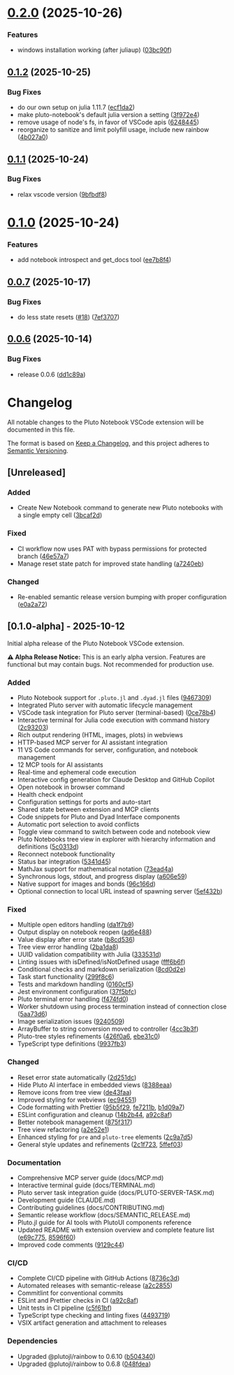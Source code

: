 # [0.2.0](https://github.com/JuliaPluto/advanced-vscode-extension/compare/v0.1.2...v0.2.0) (2025-10-26)

### Features

- windows installation working (after juliaup) ([03bc90f](https://github.com/JuliaPluto/advanced-vscode-extension/commit/03bc90fe5b0bed9540d5f9c84604e25bcad8b577))

## [0.1.2](https://github.com/JuliaPluto/advanced-vscode-extension/compare/v0.1.1...v0.1.2) (2025-10-25)

### Bug Fixes

- do our own setup on julia 1.11.7 ([ecf1da2](https://github.com/JuliaPluto/advanced-vscode-extension/commit/ecf1da209d86c31bf6e06d86257b019c608425bc))
- make pluto-notebook's default julia version a setting ([3f972e4](https://github.com/JuliaPluto/advanced-vscode-extension/commit/3f972e4b8ab71b48b1563c8c94cc37ca6a92a291))
- remove usage of node's fs, in favor of VSCode apis ([6248445](https://github.com/JuliaPluto/advanced-vscode-extension/commit/62484450ea5c4e72fccc2a4d8c3c9f6d1c8bcdbe))
- reorganize to sanitize and limit polyfill usage, include new rainbow ([4b027a0](https://github.com/JuliaPluto/advanced-vscode-extension/commit/4b027a057771efb3c9faee894cd3beae306b93c5))

## [0.1.1](https://github.com/JuliaPluto/advanced-vscode-extension/compare/v0.1.0...v0.1.1) (2025-10-24)

### Bug Fixes

- relax vscode version ([9bfbdf8](https://github.com/JuliaPluto/advanced-vscode-extension/commit/9bfbdf89d146a14324031d2722e38e7dc86cdf86))

# [0.1.0](https://github.com/JuliaPluto/advanced-vscode-extension/compare/v0.0.7...v0.1.0) (2025-10-24)

### Features

- add notebook introspect and get_docs tool ([ee7b8f4](https://github.com/JuliaPluto/advanced-vscode-extension/commit/ee7b8f4e8f7fe27d4d2cf8e6d8159a72a39cbc6f))

## [0.0.7](https://github.com/JuliaPluto/advanced-vscode-extension/compare/v0.0.6...v0.0.7) (2025-10-17)

### Bug Fixes

- do less state resets ([#18](https://github.com/JuliaPluto/advanced-vscode-extension/issues/18)) ([7ef3707](https://github.com/JuliaPluto/advanced-vscode-extension/commit/7ef37077aa593440c889eb8b28dd7b4c1d465a1d))

## [0.0.6](https://github.com/JuliaPluto/advanced-vscode-extension/compare/v0.0.5...v0.0.6) (2025-10-14)

### Bug Fixes

- release 0.0.6 ([dd1c89a](https://github.com/JuliaPluto/advanced-vscode-extension/commit/dd1c89a1eb80126bddc5172ab1154d01419b8323))

# Changelog

All notable changes to the Pluto Notebook VSCode extension will be documented in this file.

The format is based on [Keep a Changelog](https://keepachangelog.com/en/1.0.0/),
and this project adheres to [Semantic Versioning](https://semver.org/spec/v2.0.0.html).

## [Unreleased]

### Added

- Create New Notebook command to generate new Pluto notebooks with a single empty cell ([3bcaf2d](https://github.com/JuliaPluto/advanced-vscode-extension/commit/3bcaf2d))

### Fixed

- CI workflow now uses PAT with bypass permissions for protected branch ([46e57a7](https://github.com/JuliaPluto/advanced-vscode-extension/commit/46e57a7))
- Manage reset state patch for improved state handling ([a7240eb](https://github.com/JuliaPluto/advanced-vscode-extension/commit/a7240eb))

### Changed

- Re-enabled semantic release version bumping with proper configuration ([e0a2a72](https://github.com/JuliaPluto/advanced-vscode-extension/commit/e0a2a72))

## [0.1.0-alpha] - 2025-10-12

Initial alpha release of the Pluto Notebook VSCode extension.

**⚠️ Alpha Release Notice:** This is an early alpha version. Features are functional but may contain bugs. Not recommended for production use.

### Added

- Pluto Notebook support for `.pluto.jl` and `.dyad.jl` files ([9467309](https://github.com/JuliaPluto/advanced-vscode-extension/commit/9467309))
- Integrated Pluto server with automatic lifecycle management
- VSCode task integration for Pluto server (terminal-based) ([0ce78b4](https://github.com/JuliaPluto/advanced-vscode-extension/commit/0ce78b4))
- Interactive terminal for Julia code execution with command history ([2c93203](https://github.com/JuliaPluto/advanced-vscode-extension/commit/2c93203))
- Rich output rendering (HTML, images, plots) in webviews
- HTTP-based MCP server for AI assistant integration
- 11 VS Code commands for server, configuration, and notebook management
- 12 MCP tools for AI assistants
- Real-time and ephemeral code execution
- Interactive config generation for Claude Desktop and GitHub Copilot
- Open notebook in browser command
- Health check endpoint
- Configuration settings for ports and auto-start
- Shared state between extension and MCP clients
- Code snippets for Pluto and Dyad Interface components
- Automatic port selection to avoid conflicts
- Toggle view command to switch between code and notebook view
- Pluto Notebooks tree view in explorer with hierarchy information and definitions ([5c0313d](https://github.com/JuliaPluto/advanced-vscode-extension/commit/5c0313d))
- Reconnect notebook functionality
- Status bar integration ([5341d45](https://github.com/JuliaPluto/advanced-vscode-extension/commit/5341d45))
- MathJax support for mathematical notation ([73ead4a](https://github.com/JuliaPluto/advanced-vscode-extension/commit/73ead4a))
- Synchronous logs, stdout, and progress display ([a606e59](https://github.com/JuliaPluto/advanced-vscode-extension/commit/a606e59))
- Native support for images and bonds ([96c166d](https://github.com/JuliaPluto/advanced-vscode-extension/commit/96c166d))
- Optional connection to local URL instead of spawning server ([5ef432b](https://github.com/JuliaPluto/advanced-vscode-extension/commit/5ef432b))

### Fixed

- Multiple open editors handling ([da1f7b9](https://github.com/JuliaPluto/advanced-vscode-extension/commit/da1f7b9))
- Output display on notebook reopen ([ad6e488](https://github.com/JuliaPluto/advanced-vscode-extension/commit/ad6e488))
- Value display after error state ([b8cd536](https://github.com/JuliaPluto/advanced-vscode-extension/commit/b8cd536))
- Tree view error handling ([2ba1da8](https://github.com/JuliaPluto/advanced-vscode-extension/commit/2ba1da8))
- UUID validation compatibility with Julia ([333531d](https://github.com/JuliaPluto/advanced-vscode-extension/commit/333531d))
- Linting issues with isDefined/isNotDefined usage ([fff6b6f](https://github.com/JuliaPluto/advanced-vscode-extension/commit/fff6b6f))
- Conditional checks and markdown serialization ([8cd0d2e](https://github.com/JuliaPluto/advanced-vscode-extension/commit/8cd0d2e))
- Task start functionality ([299f8c6](https://github.com/JuliaPluto/advanced-vscode-extension/commit/299f8c6))
- Tests and markdown handling ([0160cf5](https://github.com/JuliaPluto/advanced-vscode-extension/commit/0160cf5))
- Jest environment configuration ([37f5bfc](https://github.com/JuliaPluto/advanced-vscode-extension/commit/37f5bfc))
- Pluto terminal error handling ([f474fd0](https://github.com/JuliaPluto/advanced-vscode-extension/commit/f474fd0))
- Worker shutdown using process termination instead of connection close ([5aa73d6](https://github.com/JuliaPluto/advanced-vscode-extension/commit/5aa73d6))
- Image serialization issues ([9240509](https://github.com/JuliaPluto/advanced-vscode-extension/commit/9240509))
- ArrayBuffer to string conversion moved to controller ([4cc3b3f](https://github.com/JuliaPluto/advanced-vscode-extension/commit/4cc3b3f))
- Pluto-tree styles refinements ([426f0a6](https://github.com/JuliaPluto/advanced-vscode-extension/commit/426f0a6), [ebe31c0](https://github.com/JuliaPluto/advanced-vscode-extension/commit/ebe31c0))
- TypeScript type definitions ([9937fb3](https://github.com/JuliaPluto/advanced-vscode-extension/commit/9937fb3))

### Changed

- Reset error state automatically ([2d251dc](https://github.com/JuliaPluto/advanced-vscode-extension/commit/2d251dc))
- Hide Pluto AI interface in embedded views ([8388eaa](https://github.com/JuliaPluto/advanced-vscode-extension/commit/8388eaa))
- Remove icons from tree view ([de43faa](https://github.com/JuliaPluto/advanced-vscode-extension/commit/de43faa))
- Improved styling for webviews ([ec94551](https://github.com/JuliaPluto/advanced-vscode-extension/commit/ec94551))
- Code formatting with Prettier ([95b5f29](https://github.com/JuliaPluto/advanced-vscode-extension/commit/95b5f29), [fe7211b](https://github.com/JuliaPluto/advanced-vscode-extension/commit/fe7211b), [b1d09a7](https://github.com/JuliaPluto/advanced-vscode-extension/commit/b1d09a7))
- ESLint configuration and cleanup ([14b2b44](https://github.com/JuliaPluto/advanced-vscode-extension/commit/14b2b44), [a92c8af](https://github.com/JuliaPluto/advanced-vscode-extension/commit/a92c8af))
- Better notebook management ([875f317](https://github.com/JuliaPluto/advanced-vscode-extension/commit/875f317))
- Tree view refactoring ([a2e52e1](https://github.com/JuliaPluto/advanced-vscode-extension/commit/a2e52e1))
- Enhanced styling for `pre` and `pluto-tree` elements ([2c9a7d5](https://github.com/JuliaPluto/advanced-vscode-extension/commit/2c9a7d5))
- General style updates and refinements ([2c1f723](https://github.com/JuliaPluto/advanced-vscode-extension/commit/2c1f723), [5ffef03](https://github.com/JuliaPluto/advanced-vscode-extension/commit/5ffef03))

### Documentation

- Comprehensive MCP server guide (docs/MCP.md)
- Interactive terminal guide (docs/TERMINAL.md)
- Pluto server task integration guide (docs/PLUTO-SERVER-TASK.md)
- Development guide (CLAUDE.md)
- Contributing guidelines (docs/CONTRIBUTING.md)
- Semantic release workflow (docs/SEMANTIC_RELEASE.md)
- Pluto.jl guide for AI tools with PlutoUI components reference
- Updated README with extension overview and complete feature list ([e69c775](https://github.com/JuliaPluto/advanced-vscode-extension/commit/e69c775), [8596f60](https://github.com/JuliaPluto/advanced-vscode-extension/commit/8596f60))
- Improved code comments ([9129c44](https://github.com/JuliaPluto/advanced-vscode-extension/commit/9129c44))

### CI/CD

- Complete CI/CD pipeline with GitHub Actions ([8736c3d](https://github.com/JuliaPluto/advanced-vscode-extension/commit/8736c3d))
- Automated releases with semantic-release ([a2c2855](https://github.com/JuliaPluto/advanced-vscode-extension/commit/a2c2855))
- Commitlint for conventional commits
- ESLint and Prettier checks in CI ([a92c8af](https://github.com/JuliaPluto/advanced-vscode-extension/commit/a92c8af))
- Unit tests in CI pipeline ([c5f61bf](https://github.com/JuliaPluto/advanced-vscode-extension/commit/c5f61bf))
- TypeScript type checking and linting fixes ([4493719](https://github.com/JuliaPluto/advanced-vscode-extension/commit/4493719))
- VSIX artifact generation and attachment to releases

### Dependencies

- Upgraded @plutojl/rainbow to 0.6.10 ([b504340](https://github.com/JuliaPluto/advanced-vscode-extension/commit/b504340))
- Upgraded @plutojl/rainbow to 0.6.8 ([048fdea](https://github.com/JuliaPluto/advanced-vscode-extension/commit/048fdea))
